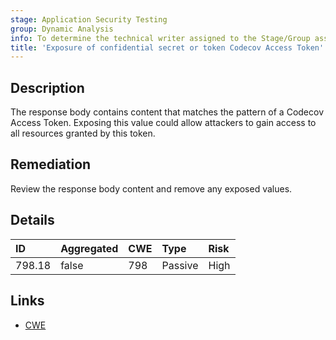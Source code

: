 ```yaml
---
stage: Application Security Testing
group: Dynamic Analysis
info: To determine the technical writer assigned to the Stage/Group associated with this page, see https://handbook.gitlab.com/handbook/product/ux/technical-writing/#assignments
title: 'Exposure of confidential secret or token Codecov Access Token'
---
```


## Description

The response body contains content that matches the pattern of a Codecov Access Token.
Exposing this value could allow attackers to gain access to all resources granted by this token.

## Remediation

Review the response body content and remove any exposed values.

## Details

| ID | Aggregated | CWE | Type | Risk |
|:---|:-----------|:----|:-----|:-----|
| 798.18 | false | 798 | Passive | High |

## Links

- [CWE](https://cwe.mitre.org/data/definitions/798.html)
